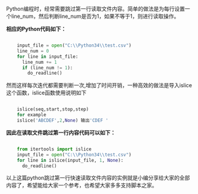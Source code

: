 Python编程时，经常需要跳过第一行读取文件内容。简单的做法是为每行设置一个line_num，然后判断line_num是否为1，如果不等于1，则进行读取操作。

**相应的Python代码如下：**

```python

    input_file = open("C:\\Python34\\test.csv") 
    line_num = 0 
    for line in input_file: 
      line_num += 1 
      if (line_num != 1): 
        do_readline() 
```

然而这样每次迭代都需要判断一次,增加了时间开销，一种高效的做法是导入islice这个函数，islice函数使用说明如下

```python

    islice(seq,start,stop,step)
    for example
    islice('ABCDEF',2,None) 输出'CDEF '
```

**因此在读取文件跳过第一行内容代码可以如下：**

```python

    from itertools import islice 
    input_file = open("C:\\Python34\\test.csv") 
    for line in islice(input_file, 1, None): 
      do_readline() 
```

以上这篇python跳过第一行快速读取文件内容的实例就是小编分享给大家的全部内容了，希望能给大家一个参考，也希望大家多多支持脚本之家。

